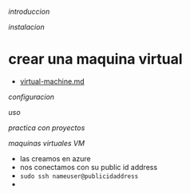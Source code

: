 *introduccion*

*instalacion*

# crear una maquina virtual
- <a href="https://www.youtube.com/watch?v=6WsnmU5tmG4" >virtual-machine.md</a>



*configuracion*

*uso*

*practica con proyectos*

*maquinas virtuales VM*
- las creamos en azure
- nos conectamos con su public id address
- `sudo ssh nameuser@publicidaddress`
- 




